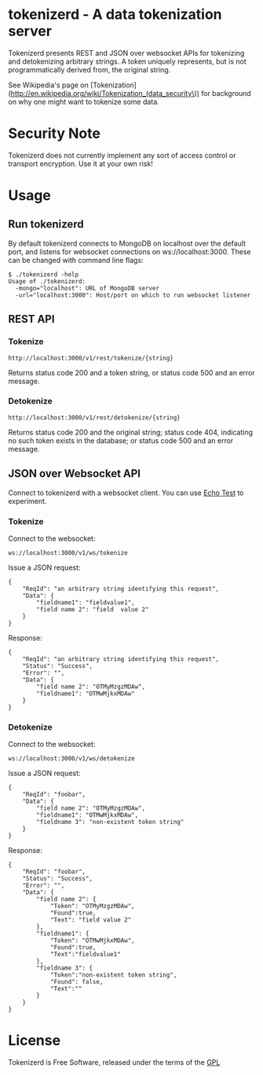 # tokenizerd - A data tokenization server

Tokenizerd presents REST and JSON over websocket APIs for tokenizing and
detokenizing arbitrary strings.  A token uniquely represents, but is not
programmatically derived from, the original string.

See Wikipedia's page on
[Tokenization](http://en.wikipedia.org/wiki/Tokenization_(data_security\)) for
background on why one might want to tokenize some data.

# Security Note

Tokenizerd does not currently implement any sort of access control or transport
encryption. Use it at your own risk!


# Usage

## Run tokenizerd

By default tokenizerd connects to MongoDB on localhost over the default port,
and listens for websocket connections on ws://localhost:3000.  These can be
changed with command line flags:

	$ ./tokenizerd -help
	Usage of ./tokenizerd:
	  -mongo="localhost": URL of MongoDB server
	  -url="localhost:3000": Host/port on which to run websocket listener


## REST API

### Tokenize

	http://localhost:3000/v1/rest/tokenize/{string}

Returns status code 200 and a token string, or status code 500 and an error
message.

### Detokenize

	http://localhost:3000/v1/rest/detokenize/{string}

Returns status code 200 and the original string; status code 404, indicating no
such token exists in the database; or status code 500 and an error message.


## JSON over Websocket API

Connect to tokenizerd with a websocket client.  You can use [Echo
Test](http://websocket.org/echo.html) to experiment.

### Tokenize

Connect to the websocket:

	ws://localhost:3000/v1/ws/tokenize

Issue a JSON request:

	{
		"ReqId": "an arbitrary string identifying this request",
		"Data": {
			"fieldname1": "fieldvalue1",
			"field name 2": "field  value 2"
		}
	}

Response:

	{
		"ReqId": "an arbitrary string identifying this request",
		"Status": "Success",
		"Error": "",
		"Data": {
			"field name 2": "OTMyMzgzMDAw",
			"fieldname1": "OTMwMjkxMDAw"
		}
	}

### Detokenize

Connect to the websocket:

	ws://localhost:3000/v1/ws/detokenize

Issue a JSON request:

	{
		"ReqId": "foobar",
		"Data": {
			"field name 2": "OTMyMzgzMDAw",
			"fieldname1": "OTMwMjkxMDAw",
			"fieldname 3": "non-existent token string"
		}
	}

Response:

	{
		"ReqId": "foobar",
		"Status": "Success", 
		"Error": "",
		"Data": {
			"field name 2": {
				"Token": "OTMyMzgzMDAw",
				"Found":true,
				"Text": "field value 2"
			},
			"fieldname1": {
				"Token": "OTMwMjkxMDAw",
				"Found":true,
				"Text":"fieldvalue1"
			},
			"fieldname 3": {
				"Token":"non-existent token string",
				"Found": false,
				"Text":""
			}
		}
	}


# License

Tokenizerd is Free Software, released under the terms of the
[GPL](http://www.gnu.org/copyleft/gpl.html)
